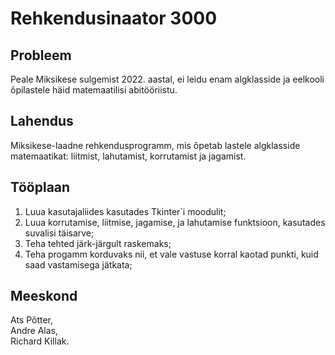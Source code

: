 # Rehkendusinaator 3000

## Probleem
Peale Miksikese sulgemist 2022. aastal, ei leidu enam algklasside ja eelkooli õpilastele häid matemaatilisi abitööriistu.

## Lahendus
Miksikese-laadne rehkendusprogramm, mis õpetab lastele algklasside matemaatikat: liitmist, lahutamist, korrutamist ja jagamist.

## Tööplaan
1. Luua kasutajaliides kasutades Tkinter`i moodulit;
2. Luua korrutamise, liitmise, jagamise, ja lahutamise funktsioon, kasutades suvalisi täisarve;
3. Teha tehted järk-järgult raskemaks;
4. Teha progamm korduvaks nii, et vale vastuse korral kaotad punkti, kuid saad vastamisega jätkata;

## Meeskond
Ats Põtter,\
Andre Alas,\
Richard Killak.

